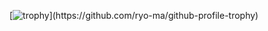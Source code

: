 <!-- [![Typing SVG](https://readme-typing-svg.demolab.com/?lines=First+line+of+text;Second+line+of+text)](https://git.io/typing-svg) -->

[![trophy](https://github-profile-trophy.vercel.app/?username=chocho-1115&theme=onedark&rank=-?)](https://github.com/ryo-ma/github-profile-trophy)

<!-- [![Top Langs](https://github-readme-stats.vercel.app/api?username=chocho-1115&theme=transparent&hide_title=false&hide_border=true&show_icons=true&hide_rank=true&disable_animations=true)]() -->

<!-- [![Top Langs](https://github-readme-stats.vercel.app/api/top-langs/?username=chocho-1115&theme=transparent&hide_title=false&hide_border=true)]() -->



